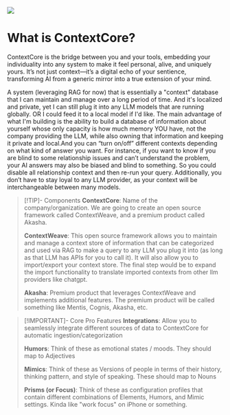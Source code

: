 ![](https://lh7-rt.googleusercontent.com/docsz/AD_4nXclc23Ah4X-B_q9a_Amw3D-vxJF43Yp4Ms7_r4VJK8eIQs1pgIsYRFtTc0ZlKg9tqVW1Da2xNka1dB3zrGUlwRI9bzcM_3dCVkTxZ0C3_r-sFS9PfwQIEpzEnTCAiV6T2NgYOWg4Q?key=GgJlJs81vZ1Rn7pNNxesjX_J)

# What is ContextCore? 
ContextCore is the bridge between you and your tools, embedding your individuality into any system to make it feel personal, alive, and uniquely yours. It’s not just context—it’s a digital echo of your sentience, transforming AI from a generic mirror into a true extension of your mind.

A system (leveraging RAG for now) that is essentially a "context" database that I can maintain and manage over a long period of time. And it's localized and private, yet I can still plug it into any LLM models that are running globally. OR I could feed it to a local model if I'd like. The main advantage of what I'm building is the ability to build a database of information about yourself whose only capacity is how much memory YOU have, not the company providing the LLM, while also owning that information and keeping it private and local.And you can “turn on/off” different contexts depending on what kind of answer you want. For instance, if you want to know if you are blind to some relationship issues and can’t understand the problem, your AI answers may also be biased and blind to something. So you could disable all relationship context and then re-run your query. Additionally, you don’t have to stay loyal to any LLM provider, as your context will be interchangeable between many models.

> [!TIP]- Components
> **ContextCore**:
> Name of the company/organization. We are going to create an open source framework called ContextWeave, and a premium product called Akasha. 
> 
> **ContextWeave**:
> This open source framework allows you to maintain and manage a context store of information that can be categorized and used via RAG to make a query to any LLM you plug it into (as long as that LLM has APIs for you to call it). It will also allow you to import/export your context store. The final step would be to expand the import functionality to translate imported contexts from other llm providers like chatgpt.  
> 
> **Akasha**:
> Premium product that leverages ContextWeave and implements additional features. The premium product will be called something like Mentis, Cognis, Akasha, etc. 

> [!IMPORTANT]- Core Pro Features
> **Integrations**: Allow you to seamlessly integrate different sources of data to ContextCore for automatic ingestion/categorization  
> 
> **Humors**: Think of these as emotional states / moods. They should map to Adjectives
> 
> **Mimics**: Think of these as Versions of people in terms of their history, thinking pattern, and style of speaking. These should map to Nouns
> 
> **Prisms (or Focus)**: Think of these as configuration profiles that contain different combinations of Elements, Humors, and Mimic settings. Kinda like "work focus" on iPhone or something.
